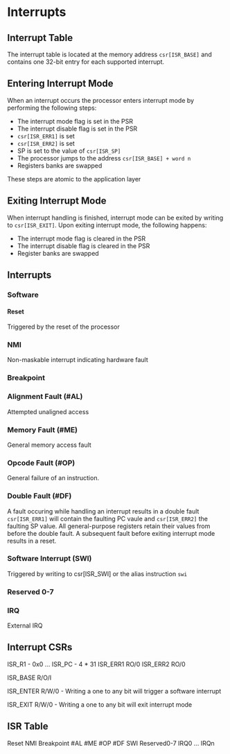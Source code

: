 # Interrupts

## Interrupt Table
The interrupt table is located at the memory address `csr[ISR_BASE]`
and contains one 32-bit entry for each supported interrupt.

## Entering Interrupt Mode
When an interrupt occurs the processor enters interrupt mode by
performing the following steps:
* The interrupt mode flag is set in the PSR
* The interrupt disable flag is set in the PSR
* `csr[ISR_ERR1]` is set
* `csr[ISR_ERR2]` is set
* SP is set to the value of `csr[ISR_SP]`
* The processor jumps to the address `csr[ISR_BASE] + word n`
* Registers banks are swapped

These steps are atomic to the application layer

## Exiting Interrupt Mode
When interrupt handling is finished, interrupt mode can be exited by
writing to `csr[ISR_EXIT]`. Upon exiting interrupt mode, the following happens:
* The interrupt mode flag is cleared in the PSR
* The interrupt disable flag is cleared in the PSR
* Register banks are swapped

## Interrupts

### Software
#### Reset
Triggered by the reset of the processor

### NMI
Non-maskable interrupt indicating hardware fault

### Breakpoint

### Alignment Fault (#AL)
Attempted unaligned access

### Memory Fault (#ME)
General memory access fault

### Opcode Fault (#OP)
General failure of an instruction.

### Double Fault (#DF)
A fault occuring while handling an interrupt results in a double fault
`csr[ISR_ERR1]` will contain the faulting PC vaule and `csr[ISR_ERR2]`
the faulting SP value. All general-purpose registers retain their values
from before the double fault. A subsequent fault before exiting interrupt mode
results in a reset.

### Software Interrupt (SWI)
Triggered by writing to csr[ISR_SWI] or the alias instruction `swi`

### Reserved 0-7

### IRQ
External IRQ

## Interrupt CSRs
ISR_R1 - 0x0
...
ISR_PC - 4 * 31
ISR_ERR1
RO/0
ISR_ERR2
RO/0

ISR_BASE
R/O/I

ISR_ENTER
R/W/0 - Writing a one to any bit will trigger a software interrupt

ISR_EXIT
R/W/0 - Writing a one to any bit will exit interrupt mode

## ISR Table
Reset
NMI
Breakpoint
#AL
#ME
#OP
#DF
SWI
Reserved0-7
IRQ0
...
IRQn